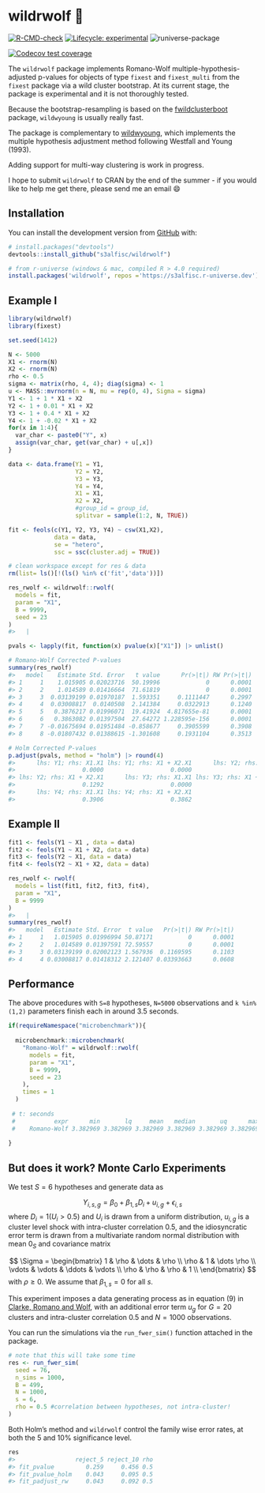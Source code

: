
<!-- README.md is generated from README.Rmd. Please edit that file -->

# wildrwolf 🐺

<!-- badges: start -->

[![R-CMD-check](https://github.com/s3alfisc/rwolf/workflows/R-CMD-check/badge.svg)](https://github.com/s3alfisc/rwolf/actions)
[![Lifecycle:
experimental](https://img.shields.io/badge/lifecycle-experimental-orange.svg)](https://lifecycle.r-lib.org/articles/stages.html)
![runiverse-package](https://s3alfisc.r-universe.dev/badges/wildrwolf)

[![Codecov test
coverage](https://codecov.io/gh/s3alfisc/rwolf/branch/main/graph/badge.svg)](https://app.codecov.io/gh/s3alfisc/rwolf?branch=main)
<!-- badges: end -->

The `wildrwolf` package implements Romano-Wolf
multiple-hypothesis-adjusted p-values for objects of type `fixest` and
`fixest_multi` from the `fixest` package via a wild cluster bootstrap.
At its current stage, the package is experimental and it is not
thoroughly tested.

Because the bootstrap-resampling is based on the
[fwildclusterboot](https://github.com/s3alfisc/fwildclusterboot)
package, `wildwyoung` is usually really fast.

The package is complementary to
[wildwyoung](https://github.com/s3alfisc/wildwyoung), which implements
the multiple hypothesis adjustment method following Westfall and Young
(1993).

Adding support for multi-way clustering is work in progress.

I hope to submit `wildrwolf` to CRAN by the end of the summer - if you
would like to help me get there, please send me an email 😄

## Installation

You can install the development version from
[GitHub](https://github.com/) with:

``` r
# install.packages("devtools")
devtools::install_github("s3alfisc/wildrwolf")

# from r-universe (windows & mac, compiled R > 4.0 required)
install.packages('wildrwolf', repos ='https://s3alfisc.r-universe.dev')
```

## Example I

<!-- As you can see in the example, there seems to be a bug in `rwolf()` for the pairs bootstrap. -->

``` r
library(wildrwolf)
library(fixest)

set.seed(1412)

N <- 5000
X1 <- rnorm(N)
X2 <- rnorm(N)
rho <- 0.5
sigma <- matrix(rho, 4, 4); diag(sigma) <- 1
u <- MASS::mvrnorm(n = N, mu = rep(0, 4), Sigma = sigma)
Y1 <- 1 + 1 * X1 + X2 
Y2 <- 1 + 0.01 * X1 + X2
Y3 <- 1 + 0.4 * X1 + X2
Y4 <- 1 + -0.02 * X1 + X2
for(x in 1:4){
  var_char <- paste0("Y", x)
  assign(var_char, get(var_char) + u[,x])
}

data <- data.frame(Y1 = Y1,
                   Y2 = Y2,
                   Y3 = Y3,
                   Y4 = Y4,
                   X1 = X1,
                   X2 = X2,
                   #group_id = group_id,
                   splitvar = sample(1:2, N, TRUE))

fit <- feols(c(Y1, Y2, Y3, Y4) ~ csw(X1,X2),
             data = data,
             se = "hetero",
             ssc = ssc(cluster.adj = TRUE))

# clean workspace except for res & data
rm(list= ls()[!(ls() %in% c('fit','data'))])

res_rwolf <- wildrwolf::rwolf(
  models = fit,
  param = "X1", 
  B = 9999, 
  seed = 23
)
#>   |                                                                              |                                                                      |   0%  |                                                                              |=========                                                             |  12%  |                                                                              |==================                                                    |  25%  |                                                                              |==========================                                            |  38%  |                                                                              |===================================                                   |  50%  |                                                                              |============================================                          |  62%  |                                                                              |====================================================                  |  75%  |                                                                              |=============================================================         |  88%  |                                                                              |======================================================================| 100%

pvals <- lapply(fit, function(x) pvalue(x)["X1"]) |> unlist()

# Romano-Wolf Corrected P-values
summary(res_rwolf)
#>   model    Estimate Std. Error   t value      Pr(>|t|) RW Pr(>|t|)
#> 1     1    1.015905 0.02023716  50.19996             0      0.0001
#> 2     2    1.014589 0.01416664  71.61819             0      0.0001
#> 3     3  0.03139199 0.01970187  1.593351     0.1111447      0.2997
#> 4     4  0.03008817  0.0140508  2.141384     0.0322913      0.1240
#> 5     5   0.3876217 0.01996071  19.41924  4.817655e-81      0.0001
#> 6     6   0.3863082 0.01397504  27.64272 1.228595e-156      0.0001
#> 7     7 -0.01675694 0.01951484 -0.858677     0.3905599      0.3908
#> 8     8 -0.01807432 0.01388615 -1.301608     0.1931104      0.3513

# Holm Corrected P-values
p.adjust(pvals, method = "holm") |> round(4)
#>      lhs: Y1; rhs: X1.X1 lhs: Y1; rhs: X1 + X2.X1      lhs: Y2; rhs: X1.X1 
#>                   0.0000                   0.0000                   0.3334 
#> lhs: Y2; rhs: X1 + X2.X1      lhs: Y3; rhs: X1.X1 lhs: Y3; rhs: X1 + X2.X1 
#>                   0.1292                   0.0000                   0.0000 
#>      lhs: Y4; rhs: X1.X1 lhs: Y4; rhs: X1 + X2.X1 
#>                   0.3906                   0.3862
```

## Example II

``` r
fit1 <- feols(Y1 ~ X1 , data = data)
fit2 <- feols(Y1 ~ X1 + X2, data = data)
fit3 <- feols(Y2 ~ X1, data = data)
fit4 <- feols(Y2 ~ X1 + X2, data = data)

res_rwolf <- rwolf(
  models = list(fit1, fit2, fit3, fit4), 
  param = "X1",  
  B = 9999
)
#>   |                                                                              |                                                                      |   0%  |                                                                              |==================                                                    |  25%  |                                                                              |===================================                                   |  50%  |                                                                              |====================================================                  |  75%  |                                                                              |======================================================================| 100%
summary(res_rwolf)
#>   model   Estimate Std. Error  t value   Pr(>|t|) RW Pr(>|t|)
#> 1     1   1.015905 0.01996994 50.87171          0      0.0001
#> 2     2   1.014589 0.01397591 72.59557          0      0.0001
#> 3     3 0.03139199 0.02002123 1.567936  0.1169595      0.1103
#> 4     4 0.03008817 0.01418312 2.121407 0.03393663      0.0608
```

## Performance

The above procedures with `S=8` hypotheses, `N=5000` observations and
`k %in% (1,2)` parameters finish each in around 3.5 seconds.

``` r
if(requireNamespace("microbenchmark")){
  
  microbenchmark::microbenchmark(
    "Romano-Wolf" = wildrwolf::rwolf(
      models = fit,
      param = "X1", 
      B = 9999, 
      seed = 23
    ), 
    times = 1
  )
 
 # t: seconds
 #           expr      min       lq     mean   median       uq      max neval
 #    Romano-Wolf 3.382969 3.382969 3.382969 3.382969 3.382969 3.382969     1
   
}
```

## But does it work? Monte Carlo Experiments

We test $S=6$ hypotheses and generate data as

$$
  Y_{i,s,g} = \beta_{0} + \beta_{1,s} D_{i} + u_{i,g} + \epsilon_{i,s}
$$ where $D_i = 1(U_i > 0.5)$ and $U_i$ is drawn from a uniform
distribution, $u_{i,g}$ is a cluster level shock with intra-cluster
correlation $0.5$, and the idiosyncratic error term is drawn from a
multivariate random normal distribution with mean $0_S$ and covariance
matrix

$$
\Sigma = \begin{bmatrix}
1 & \rho & \dots & \rho  \\ 
\rho & 1 & \dots \rho \\
\vdots & \vdots & \ddots & \vdots \\
\rho & \rho & \rho & 1 \\ 
\end{bmatrix}
$$ with $\rho \geq 0$. We assume that $\beta_{1,s}= 0$ for all $s$.

This experiment imposes a data generating process as in equation (9) in
[Clarke, Romano and Wolf](https://docs.iza.org/dp12845.pdf), with an
additional error term $u_g$ for $G=20$ clusters and intra-cluster
correlation 0.5 and $N=1000$ observations.

You can run the simulations via the `run_fwer_sim()` function attached
in the package.

``` r
# note that this will take some time
res <- run_fwer_sim(
  seed = 76,
  n_sims = 1000,
  B = 499,
  N = 1000,
  s = 6, 
  rho = 0.5 #correlation between hypotheses, not intra-cluster!
)
```

Both Holm’s method and `wildrwolf` control the family wise error rates,
at both the 5 and 10% significance level.

``` r
res
#>                 reject_5 reject_10 rho
#> fit_pvalue         0.259     0.456 0.5
#> fit_pvalue_holm    0.043     0.095 0.5
#> fit_padjust_rw     0.043     0.092 0.5
```

<!-- ## Comparison with Stata's rwolf package  -->
<!-- ```{r, eval = FALSE} -->
<!-- library(RStata) -->
<!-- # initiate RStata -->
<!-- options("RStata.StataVersion" = 16) -->
<!-- options("RStata.StataPath" = "\"C:\\Program Files\\Stata16\\StataIC-64\"") -->
<!-- # save the data set so it can be loaded into STATA -->
<!-- data.table::fwrite(data, "c:/Users/alexa/Dropbox/rwolf/test.csv") -->
<!-- # estimate with stata via Rstata -->
<!-- stata_program <- " -->
<!-- clear  -->
<!-- set more off -->
<!-- import delimited c:/Users/alexa/Dropbox/rwolf/test.csv -->
<!-- set seed 1 -->
<!-- rwolf y1 y2 y3 y4, vce(cluster group_id) cluster(group_id)  indepvar(x1) controls(x2) reps(1000) nodots -->
<!-- " -->
<!-- RStata::stata(stata_program, data.out = TRUE) -->
<!-- #> .  -->
<!-- #> . clear  -->
<!-- #> . set more off -->
<!-- #> . import delimited c:/Users/alexa/Dropbox/rwolf/test.csv -->
<!-- #> (7 vars, 10,000 obs) -->
<!-- #> . set seed 1 -->
<!-- #> . rwolf y1 y2 y3 y4, vce(cluster group_id) cluster(group_id)  indepvar(x1) cont -->
<!-- #> > rols(x2) reps(1000) nodots -->
<!-- #> Bootstrap replications (1000). This may take some time. -->
<!-- #>  -->
<!-- #>  -->
<!-- #>  -->
<!-- #>  -->
<!-- #> Romano-Wolf step-down adjusted p-values -->
<!-- #>  -->
<!-- #>  -->
<!-- #> Independent variable:  x1 -->
<!-- #> Outcome variables:   y1 y2 y3 y4 -->
<!-- #> Number of resamples: 1000 -->
<!-- #>  -->
<!-- #>  -->
<!-- #> ------------------------------------------------------------------------------ -->
<!-- #>    Outcome Variable | Model p-value    Resample p-value    Romano-Wolf p-value -->
<!-- #> --------------------+--------------------------------------------------------- -->
<!-- #>                  y1 |    0.0000             0.0010              0.0010 -->
<!-- #>                  y2 |    0.3769             0.3756              0.4166 -->
<!-- #>                  y3 |    0.2344             0.2408              0.4166 -->
<!-- #>                  y4 |    0.0398             0.0410              0.1179 -->
<!-- #> ------------------------------------------------------------------------------ -->
<!-- ``` -->
